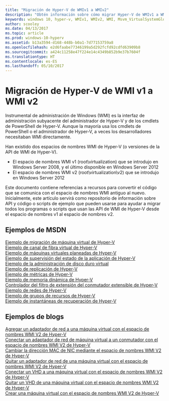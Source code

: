 ```yaml
---
title: "Migración de Hyper-V de WMIv1 a WMIv2"
description: "Obtén información sobre cómo migrar Hyper-V de WMIv1 a WMIv2"
keywords: windows 10, hyper-v, WMIv1, WMIv2, WMI, Msvm_VirtualSystemGlobalSettingData, root\virtualization
author: scooley
ms.date: 04/13/2017
ms.topic: article
ms.prod: windows-10-hyperv
ms.assetid: b13a3594-d168-448b-b0a1-7d77153759a8
ms.openlocfilehash: e2d6faabe77346199a5d292fcfd92cdfd63909b8
ms.sourcegitcommit: a424c11258e47f224e14c4349b852b9e37b7604f
ms.translationtype: HT
ms.contentlocale: es-ES
ms.lasthandoff: 05/10/2017
---
```

# <a name="move-from-hyper-v-wmi-v1-to-wmi-v2"></a>Migración de Hyper-V de WMI v1 a WMI v2

Instrumental de administración de Windows (WMI) es la interfaz de administración subyacente del administrador de Hyper-V y de los cmdlets de PowerShell de Hyper-V.  Aunque la mayoría usa los cmdlets de PowerShell o el administrador de Hyper-V, a veces los desarrolladores necesitaban WMI directamente.  

Han existido dos espacios de nombres WMI de Hyper-V (o versiones de la API de WMI de Hyper-V).
* El espacio de nombres WMI v1 (root\virtualization) que se introdujo en Windows Server 2008, y el último disponible en Windows Server 2012
* El espacio de nombres WMI v2 (root\virtualization\v2) que se introdujo en Windows Server 2012

Este documento contiene referencias a recursos para convertir el código que se comunica con el espacio de nombres WMI antiguo al nuevo.  Inicialmente, este artículo servirá como repositorio de información sobre API y código o scripts de ejemplo que pueden usarse para ayudar a migrar todos los programas o scripts que usan las API de WMI de Hyper-V desde el espacio de nombres v1 al espacio de nombres v2.

## <a name="msdn-samples"></a>Ejemplos de MSDN

[Ejemplo de migración de máquina virtual de Hyper-V](http://code.msdn.microsoft.com/windowsdesktop/Hyper-V-virtual-machine-aef356ee)  
[Ejemplo de canal de fibra virtual de Hyper-V](http://code.msdn.microsoft.com/windowsdesktop/Hyper-V-virtual-Fiber-35d27dcd)  
[Ejemplo de máquinas virtuales planeadas de Hyper-V](http://code.msdn.microsoft.com/windowsdesktop/Hyper-V-planned-virtual-8c7b7499)  
[Ejemplo de supervisión del estado de la aplicación de Hyper-V](http://code.msdn.microsoft.com/windowsdesktop/Hyper-V-application-health-dc0294f2)  
[Ejemplo de la administración de disco duro virtual](http://code.msdn.microsoft.com/windowsdesktop/Virtual-hard-disk-03108ed3)  
[Ejemplo de replicación de Hyper-V](http://code.msdn.microsoft.com/windowsdesktop/Hyper-V-replication-sample-d2558867)  
[Ejemplo de métricas de Hyper-V](http://code.msdn.microsoft.com/windowsdesktop/Hyper-V-metrics-sample-2dab2cb1)  
[Ejemplo de memoria dinámica de Hyper-V](http://code.msdn.microsoft.com/windowsdesktop/Hyper-V-dynamic-memory-9b0b1d05)  
[Controlador del filtro de extensión del conmutador extensible de Hyper-V](http://code.msdn.microsoft.com/windowsdesktop/Hyper-V-Extensible-Virtual-e4b31fbb)  
[Ejemplo de redes de Hyper-V](http://code.msdn.microsoft.com/windowsdesktop/Hyper-V-networking-sample-7c47e6f5)  
[Ejemplo de grupos de recursos de Hyper-V](http://code.msdn.microsoft.com/windowsdesktop/Hyper-V-resource-pool-df906d95)  
[Ejemplo de instantáneas de recuperación de Hyper-V](http://code.msdn.microsoft.com/windowsdesktop/Hyper-V-recovery-snapshot-ea72320c)  

## <a name="samples-from-blogs"></a>Ejemplos de blogs

[Agregar un adaptador de red a una máquina virtual con el espacio de nombres WMI V2 de Hyper-V](http://blogs.msdn.com/b/taylorb/archive/2013/07/15/adding-a-network-adapter-to-a-vm-using-the-hyper-v-wmi-v2-namespace.aspx)  
[Conectar un adaptador de red de máquina virtual a un conmutador con el espacio de nombres WMI V2 de Hyper-V](http://blogs.msdn.com/b/taylorb/archive/2013/07/15/connecting-a-vm-network-adapter-to-a-switch-using-the-hyper-v-wmi-v2-namespace.aspx)  
[Cambiar la dirección MAC de NIC mediante el espacio de nombres WMI V2 de Hyper-V](http://blogs.msdn.com/b/taylorb/archive/2013/08/12/changing-the-mac-address-of-nic-using-the-hyper-v-wmi-v2-namespace.aspx)  
[Quitar un adaptador de red de una máquina virtual con el espacio de nombres WMI V2 de Hyper-V](http://blogs.msdn.com/b/taylorb/archive/2013/08/12/removing-a-network-adapter-to-a-vm-using-the-hyper-v-wmi-v2-namespace.aspx)  
[Conectar un VHD a una máquina virtual con el espacio de nombres WMI V2 de Hyper-V](http://blogs.msdn.com/b/taylorb/archive/2013/08/12/attaching-a-vhd-to-a-vm-using-the-hyper-v-wmi-v2-namespace.aspx)  
[Quitar un VHD de una máquina virtual con el espacio de nombres WMI V2 de Hyper-V](http://blogs.msdn.com/b/taylorb/archive/2013/08/12/removing-a-vhd-from-a-vm-using-the-hyper-v-wmi-v2-namespace.aspx)  
[Crear una máquina virtual con el espacio de nombres WMI V2 de Hyper-V](http://blogs.msdn.com/b/virtual_pc_guy/archive/2013/06/20/creating-a-virtual-machine-with-wmi-v2.aspx)

